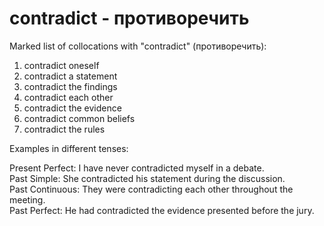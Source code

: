 # contradict - противоречить

Marked list of collocations with "contradict" (противоречить):

1. contradict oneself  
2. contradict a statement  
3. contradict the findings  
4. contradict each other  
5. contradict the evidence  
6. contradict common beliefs  
7. contradict the rules  

Examples in different tenses:

Present Perfect: I have never contradicted myself in a debate.  
Past Simple: She contradicted his statement during the discussion.  
Past Continuous: They were contradicting each other throughout the meeting.  
Past Perfect: He had contradicted the evidence presented before the jury.
